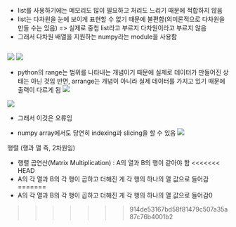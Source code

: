 - list를 사용하기에는 메모리도 많이 필요하고 처리도 느리기 때문에 적합하지 않음
- list는 다차원을 눈에 보이게 표현할 수 없기 때문에 불편함(의미론적으로 다차원을 만들 수는 있음) => 실제로 중첩 list라고 부르지 다차원이라고 부르지 않음
- 그래서 다차원 배열을 지원하는 numpy라는 module을 사용함
```

```
![](Pasted%20image%2020230328123213.png)
![](Pasted%20image%2020230328123245.png)
- python의 range는 범위를 나타내는 개념이기 때문에 실제로 데이터가 만들어진 상태는 아닌 것임 반면, arrange는 개념이 아니라 실제 데이터를 가지고 있기 때문에 출력이 다르게 됨
![](Pasted%20image%2020230328095909.png)

![](Pasted%20image%2020230328100612.png)
- 그래서 이것은 오류임

- numpy array에서도 당연히 indexing과 slicing을 할 수 있음
![](Pasted%20image%2020230328101316.png)

행렬 (행과 열 즉, 2차원임)
- 행렬 곱연산(Matrix Multiplication) : A의 열과 B의 행이 같아야 함
<<<<<<< HEAD
- A의 각 열과 B의 각 행이 곱하고 더해진 게 각 행의 하나의 열 값으로 들어감
=======
- A의 각 열과 B의 각 행이 곱하고 더해진 게 각 행의 하나의 열 값으로 들어감0
>>>>>>> 914de53167bd58f81479c507a35a87c76b4001b2

